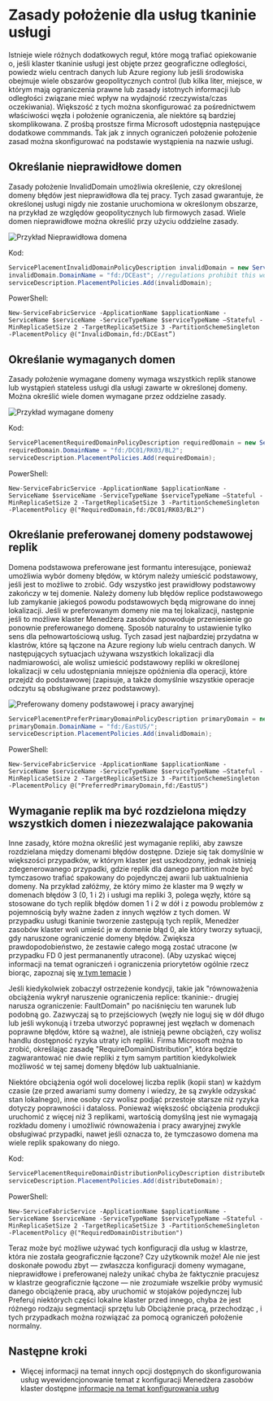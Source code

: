 <properties
   pageTitle="Menedżer zasobów usługi tkaninie klaster — zasady położenie | Microsoft Azure"
   description="Omówienie zasad dodatkowe położenie oraz reguły pozwalające usługa tkaninie usługi"
   services="service-fabric"
   documentationCenter=".net"
   authors="masnider"
   manager="timlt"
   editor=""/>

<tags
   ms.service="Service-Fabric"
   ms.devlang="dotnet"
   ms.topic="article"
   ms.tgt_pltfrm="NA"
   ms.workload="NA"
   ms.date="08/19/2016"
   ms.author="masnider"/>

# <a name="placement-policies-for-service-fabric-services"></a>Zasady położenie dla usług tkaninie usługi
Istnieje wiele różnych dodatkowych reguł, które mogą trafiać opiekowanie o, jeśli klaster tkaninie usługi jest objęte przez geograficzne odległości, powiedz wielu centrach danych lub Azure regiony lub jeśli środowiska obejmuje wiele obszarów geopolitycznych control (lub kilka liter, miejsce, w którym mają ograniczenia prawne lub zasady istotnych informacji lub odległości związane mieć wpływ na wydajność rzeczywista/czas oczekiwania). Większość z tych można skonfigurować za pośrednictwem właściwości węzła i położenie ograniczenia, ale niektóre są bardziej skomplikowana. Z prośbą prostsze firma Microsoft udostępnia następujące dodatkowe commmands. Tak jak z innych ograniczeń położenie położenie zasad można skonfigurować na podstawie wystąpienia na nazwie usługi.

## <a name="specifying-invalid-domains"></a>Określanie nieprawidłowe domen
Zasady położenie InvalidDomain umożliwia określenie, czy określonej domeny błędów jest nieprawidłowa dla tej pracy. Tych zasad gwarantuje, że określonej usługi nigdy nie zostanie uruchomiona w określonym obszarze, na przykład ze względów geopolitycznych lub firmowych zasad. Wiele domen nieprawidłowe można określić przy użyciu oddzielne zasady.

![Przykład Nieprawidłowa domena][Image1]

Kod:

```csharp
ServicePlacementInvalidDomainPolicyDescription invalidDomain = new ServicePlacementInvalidDomainPolicyDescription();
invalidDomain.DomainName = "fd:/DCEast"; //regulations prohibit this workload here
serviceDescription.PlacementPolicies.Add(invalidDomain);
```

PowerShell:

```posh
New-ServiceFabricService -ApplicationName $applicationName -ServiceName $serviceName -ServiceTypeName $serviceTypeName –Stateful -MinReplicaSetSize 2 -TargetReplicaSetSize 3 -PartitionSchemeSingleton -PlacementPolicy @("InvalidDomain,fd:/DCEast”)
```
## <a name="specifying-required-domains"></a>Określanie wymaganych domen
Zasady położenie wymagane domeny wymaga wszystkich replik stanowe lub wystąpień stateless usługi dla usługi zawarte w określonej domeny. Można określić wiele domen wymagane przez oddzielne zasady.

![Przykład wymagane domeny][Image2]

Kod:

```csharp
ServicePlacementRequiredDomainPolicyDescription requiredDomain = new ServicePlacementRequiredDomainPolicyDescription();
requiredDomain.DomainName = "fd:/DC01/RK03/BL2";
serviceDescription.PlacementPolicies.Add(requiredDomain);
```

PowerShell:

```posh
New-ServiceFabricService -ApplicationName $applicationName -ServiceName $serviceName -ServiceTypeName $serviceTypeName –Stateful -MinReplicaSetSize 2 -TargetReplicaSetSize 3 -PartitionSchemeSingleton -PlacementPolicy @("RequiredDomain,fd:/DC01/RK03/BL2")
```

## <a name="specifying-a-preferred-domain-for-the-primary-replicas"></a>Określanie preferowanej domeny podstawowej replik
Domena podstawowa preferowane jest formantu interesujące, ponieważ umożliwia wybór domeny błędów, w którym należy umieścić podstawowy, jeśli jest to możliwe to zrobić. Gdy wszystko jest prawidłowy podstawowy zakończy w tej domenie. Należy domeny lub błędów replice podstawowego lub zamykanie jakiegoś powodu podstawowych będą migrowane do innej lokalizacji. Jeśli w preferowanym domeny nie ma tej lokalizacji, następnie jeśli to możliwe klaster Menedżera zasobów spowoduje przeniesienie go ponownie preferowanego domenę. Sposób naturalny to ustawienie tylko sens dla pełnowartościową usług. Tych zasad jest najbardziej przydatna w klastrów, które są łączone na Azure regiony lub wielu centrach danych. W następujących sytuacjach używana wszystkich lokalizacji dla nadmiarowości, ale wolisz umieścić podstawowy repliki w określonej lokalizacji w celu udostępniania mniejsze opóźnienia dla operacji, które przejdź do podstawowej (zapisuje, a także domyślnie wszystkie operacje odczytu są obsługiwane przez podstawowy).

![Preferowany domeny podstawowej i pracy awaryjnej][Image3]

```csharp
ServicePlacementPreferPrimaryDomainPolicyDescription primaryDomain = new ServicePlacementPreferPrimaryDomainPolicyDescription();
primaryDomain.DomainName = "fd:/EastUS/";
serviceDescription.PlacementPolicies.Add(invalidDomain);
```

PowerShell:

```posh
New-ServiceFabricService -ApplicationName $applicationName -ServiceName $serviceName -ServiceTypeName $serviceTypeName –Stateful -MinReplicaSetSize 2 -TargetReplicaSetSize 3 -PartitionSchemeSingleton -PlacementPolicy @("PreferredPrimaryDomain,fd:/EastUS")
```

## <a name="requiring-replicas-to-be-distributed-among-all-domains-and-disallowing-packing"></a>Wymaganie replik ma być rozdzielona między wszystkich domen i niezezwalające pakowania
Inne zasady, które można określić jest wymaganie repliki, aby zawsze rozdzielana między domenami błędów dostępne. Dzieje się tak domyślnie w większości przypadków, w którym klaster jest uszkodzony, jednak istnieją zdegenerowanego przypadki, gdzie replik dla danego partition może być tymczasowo trafiać spakowany do pojedynczej awarii lub uaktualnienia domeny. Na przykład załóżmy, że który mimo że klaster ma 9 węzły w domenach błędów 3 (0, 1 i 2) i usługi ma repliki 3, polega węzły, które są stosowane do tych replik błędów domen 1 i 2 w dół i z powodu problemów z pojemnością były ważne żaden z innych węzłów z tych domen. W przypadku usługi tkaninie tworzenie zastępują tych replik, Menedżer zasobów klaster woli umieść je w domenie błąd 0, ale który tworzy sytuacji, gdy naruszone ograniczenie domeny błędów. Zwiększa prawdopodobieństwo, że zestawie całego mogą zostać utracone (w przypadku FD 0 jest permananently utracone). (Aby uzyskać więcej informacji na temat ograniczeń i ograniczenia priorytetów ogólnie rzecz biorąc, zapoznaj się [w tym temacie](service-fabric-cluster-resource-manager-management-integration.md#constraint-priorities) )

Jeśli kiedykolwiek zobaczył ostrzeżenie kondycji, takie jak "równoważenia obciążenia wykrył naruszenie ograniczenia replice: tkaninie:-<some service name> drugiej <some partition ID> narusza ograniczenie: FaultDomain" po naciśnięciu ten warunek lub podobną go. Zazwyczaj są to przejściowych (węzły nie loguj się w dół długo lub jeśli wykonują i trzeba utworzyć poprawnej jest węzłach w domenach poprawne błędów, które są ważne), ale istnieją pewne obciążeń, czy wolisz handlu dostępność ryzyka utraty ich repliki. Firma Microsoft można to zrobić, określając zasadę "RequireDomainDistribution", która będzie zagwarantować nie dwie repliki z tym samym partition kiedykolwiek możliwość w tej samej domeny błędów lub uaktualnianie.

Niektóre obciążenia ogół woli docelowej liczba replik (kopii stan) w każdym czasie (ze przed awariami sumy domeny i wiedzy, że są zwykle odzyskać stan lokalnego), inne osoby czy wolisz podjąć przestoje starsze niż ryzyka dotyczy poprawności i dataloss. Ponieważ większość obciążenia produkcji uruchomić z więcej niż 3 replikami, wartością domyślną jest nie wymagają rozkładu domeny i umożliwić równoważenia i pracy awaryjnej zwykle obsługiwać przypadki, nawet jeśli oznacza to, że tymczasowo domena ma wiele replik spakowany do niego.

Kod:

```csharp
ServicePlacementRequireDomainDistributionPolicyDescription distributeDomain = new ServicePlacementRequireDomainDistributionPolicyDescription();
serviceDescription.PlacementPolicies.Add(distributeDomain);
```

PowerShell:

```posh
New-ServiceFabricService -ApplicationName $applicationName -ServiceName $serviceName -ServiceTypeName $serviceTypeName –Stateful -MinReplicaSetSize 2 -TargetReplicaSetSize 3 -PartitionSchemeSingleton -PlacementPolicy @("RequiredDomainDistribution")
```

Teraz może być możliwe używać tych konfiguracji dla usług w klastrze, która nie została geograficznie łączone? Czy użytkownik może! Ale nie jest doskonałe powodu zbyt — zwłaszcza konfiguracji domeny wymagane, nieprawidłowe i preferowanej należy unikać chyba że faktycznie pracujesz w klastrze geograficznie łączone — nie zrozumiałe wszelkie próby wymusić danego obciążenie pracą, aby uruchomić w stojaków pojedynczej lub Preferuj niektórych części lokalne klaster przed innego, chyba że jest różnego rodzaju segmentacji sprzętu lub Obciążenie pracą, przechodząc , i tych przypadkach można rozwiązać za pomocą ograniczeń położenie normalny.

## <a name="next-steps"></a>Następne kroki
- Więcej informacji na temat innych opcji dostępnych do skonfigurowania usług wyewidencjonowanie temat z konfiguracji Menedżera zasobów klaster dostępne [informacje na temat konfigurowania usług](service-fabric-cluster-resource-manager-configure-services.md)

[Image1]:./media/service-fabric-cluster-resource-manager-advanced-placement-rules-placement-policies/cluster-invalid-placement-domain.png
[Image2]:./media/service-fabric-cluster-resource-manager-advanced-placement-rules-placement-policies/cluster-required-placement-domain.png
[Image3]:./media/service-fabric-cluster-resource-manager-advanced-placement-rules-placement-policies/cluster-preferred-primary-domain.png
